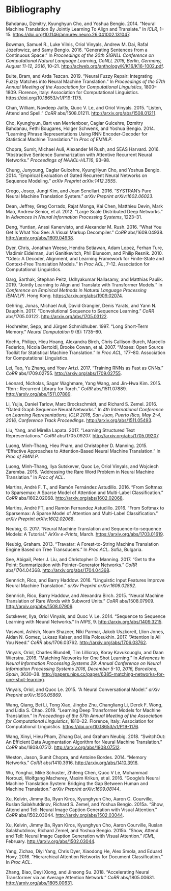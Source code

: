 # Bibliography

Bahdanau, Dzmitry, Kyunghyun Cho, and Yoshua Bengio. 2014.
“<span class="nocase">Neural Machine Translation By Jointly Learning To
Align and Translate</span>.” In *ICLR*, 1–15.
<https://doi.org/10.1146/annurev.neuro.26.041002.131047>.

Bowman, Samuel R., Luke Vilnis, Oriol Vinyals, Andrew M. Dai, Rafal
Józefowicz, and Samy Bengio. 2016. “Generating Sentences from a
Continuous Space.” In *Proceedings of the 20th SIGNLL Conference on
Computational Natural Language Learning, CoNLL 2016, Berlin, Germany,
August 11-12, 2016*, 10–21.
<http://aclweb.org/anthology/K/K16/K16-1002.pdf>.

Bulte, Bram, and Arda Tezcan. 2019. “Neural Fuzzy Repair: Integrating
Fuzzy Matches into Neural Machine Translation.” In *Proceedings of the
57th Annual Meeting of the Association for Computational Linguistics*,
1800–1809. Florence, Italy: Association for Computational Linguistics.
<https://doi.org/10.18653/v1/P19-1175>.

Chan, William, Navdeep Jaitly, Quoc V. Le, and Oriol Vinyals. 2015.
“Listen, Attend and Spell.” *CoRR* abs/1508.01211.
<http://arxiv.org/abs/1508.01211>.

Cho, Kyunghyun, Bart van Merrienboer, Caglar Gulcehre, Dzmitry Bahdanau,
Fethi Bougares, Holger Schwenk, and Yoshua Bengio. 2014. “Learning
Phrase Representations Using RNN Encoder-Decoder for Statistical Machine
Translation.” In *Proc of EMNLP*.

Chopra, Sumit, Michael Auli, Alexander M Rush, and SEAS Harvard. 2016.
“Abstractive Sentence Summarization with Attentive Recurrent Neural
Networks.” *Proceedings of NAACL-HLT16*, 93–98.

Chung, Junyoung, Caglar Gulcehre, KyungHyun Cho, and Yoshua Bengio.
2014. “Empirical Evaluation of Gated Recurrent Neural Networks on
Sequence Modeling.” *arXiv Preprint arXiv:1412.3555*.

Crego, Josep, Jungi Kim, and Jean Senellart. 2016. “SYSTRAN’s Pure
Neural Machine Translation System.” *arXiv Preprint arXiv:1602.06023*.

Dean, Jeffrey, Greg Corrado, Rajat Monga, Kai Chen, Matthieu Devin, Mark
Mao, Andrew Senior, et al. 2012. “Large Scale Distributed Deep
Networks.” In *Advances in Neural Information Processing Systems*,
1223–31.

Deng, Yuntian, Anssi Kanervisto, and Alexander M. Rush. 2016. “What You
Get Is What You See: A Visual Markup Decompiler.” *CoRR* abs/1609.04938.
<http://arxiv.org/abs/1609.04938>.

Dyer, Chris, Jonathan Weese, Hendra Setiawan, Adam Lopez, Ferhan Ture,
Vladimir Eidelman, Juri Ganitkevitch, Phil Blunsom, and Philip Resnik.
2010. “Cdec: A Decoder, Alignment, and Learning Framework for
Finite-State and Context-Free Translation Models.” In *Proc ACL*, 7–12.
Association for Computational Linguistics.

Garg, Sarthak, Stephan Peitz, Udhyakumar Nallasamy, and Matthias Paulik.
2019. “Jointly Learning to Align and Translate with Transformer Models.”
In *Conference on Empirical Methods in Natural Language Processing
(EMNLP)*. Hong Kong. <https://arxiv.org/abs/1909.02074>.

Gehring, Jonas, Michael Auli, David Grangier, Denis Yarats, and Yann N.
Dauphin. 2017. “Convolutional Sequence to Sequence Learning.” *CoRR*
abs/1705.03122. <http://arxiv.org/abs/1705.03122>.

Hochreiter, Sepp, and Jürgen Schmidhuber. 1997. “Long Short-Term
Memory.” *Neural Computation* 9 (8): 1735–80.

Koehn, Philipp, Hieu Hoang, Alexandra Birch, Chris Callison-Burch,
Marcello Federico, Nicola Bertoldi, Brooke Cowan, et al. 2007. “Moses:
Open Source Toolkit for Statistical Machine Translation.” In *Proc ACL*,
177–80. Association for Computational Linguistics.

Lei, Tao, Yu Zhang, and Yoav Artzi. 2017. “Training RNNs as Fast as
CNNs.” *CoRR* abs/1709.02755. <http://arxiv.org/abs/1709.02755>.

Léonard, Nicholas, Sagar Waghmare, Yang Wang, and Jin-Hwa Kim. 2015.
“Rnn : Recurrent Library for Torch.” *CoRR* abs/1511.07889.
<http://arxiv.org/abs/1511.07889>.

Li, Yujia, Daniel Tarlow, Marc Brockschmidt, and Richard S. Zemel. 2016.
“Gated Graph Sequence Neural Networks.” In *4th International Conference
on Learning Representations, ICLR 2016, San Juan, Puerto Rico, May 2-4,
2016, Conference Track Proceedings*. <http://arxiv.org/abs/1511.05493>.

Liu, Yang, and Mirella Lapata. 2017. “Learning Structured Text
Representations.” *CoRR* abs/1705.09207.
<http://arxiv.org/abs/1705.09207>.

Luong, Minh-Thang, Hieu Pham, and Christopher D. Manning. 2015.
“Effective Approaches to Attention-Based Neural Machine Translation.” In
*Proc of EMNLP*.

Luong, Minh-Thang, Ilya Sutskever, Quoc Le, Oriol Vinyals, and Wojciech
Zaremba. 2015. “Addressing the Rare Word Problem in Neural Machine
Translation.” In *Proc of ACL*.

Martins, André F. T., and Ramón Fernández Astudillo. 2016. “From Softmax
to Sparsemax: A Sparse Model of Attention and Multi-Label
Classification.” *CoRR* abs/1602.02068.
<http://arxiv.org/abs/1602.02068>.

Martins, André FT, and Ramón Fernandez Astudillo. 2016. “From Softmax to
Sparsemax: A Sparse Model of Attention and Multi-Label Classification.”
*arXiv Preprint arXiv:1602.02068*.

Neubig, G. 2017. “<span class="nocase">Neural Machine Translation and
Sequence-to-sequence Models: A Tutorial</span>.” *ArXiv e-Prints*,
March. <https://arxiv.org/abs/1703.01619>.

Neubig, Graham. 2013. “Travatar: A Forest-to-String Machine Translation
Engine Based on Tree Transducers.” In *Proc ACL*. Sofia, Bulgaria.

See, Abigail, Peter J. Liu, and Christopher D. Manning. 2017. “Get to
the Point: Summarization with Pointer-Generator Networks.” *CoRR*
abs/1704.04368. <http://arxiv.org/abs/1704.04368>.

Sennrich, Rico, and Barry Haddow. 2016. “Linguistic Input Features
Improve Neural Machine Translation.” *arXiv Preprint arXiv:1606.02892*.

Sennrich, Rico, Barry Haddow, and Alexandra Birch. 2015. “Neural Machine
Translation of Rare Words with Subword Units.” *CoRR* abs/1508.07909.
<http://arxiv.org/abs/1508.07909>.

Sutskever, Ilya, Oriol Vinyals, and Quoc V. Le. 2014.
“<span class="nocase">Sequence to Sequence Learning with Neural
Networks</span>.” In *NIPS*, 9. <http://arxiv.org/abs/1409.3215>.

Vaswani, Ashish, Noam Shazeer, Niki Parmar, Jakob Uszkoreit, Llion
Jones, Aidan N. Gomez, Lukasz Kaiser, and Illia Polosukhin. 2017.
“Attention Is All You Need.” *CoRR* abs/1706.03762.
<http://arxiv.org/abs/1706.03762>.

Vinyals, Oriol, Charles Blundell, Tim Lillicrap, Koray Kavukcuoglu, and
Daan Wierstra. 2016. “Matching Networks for One Shot Learning.” In
*Advances in Neural Information Processing Systems 29: Annual Conference
on Neural Information Processing Systems 2016, December 5-10, 2016,
Barcelona, Spain*, 3630–38.
<http://papers.nips.cc/paper/6385-matching-networks-for-one-shot-learning>.

Vinyals, Oriol, and Quoc Le. 2015. “A Neural Conversational Model.”
*arXiv Preprint arXiv:1506.05869*.

Wang, Qiang, Bei Li, Tong Xiao, Jingbo Zhu, Changliang Li, Derek F.
Wong, and Lidia S. Chao. 2019. “Learning Deep Transformer Models for
Machine Translation.” In *Proceedings of the 57th Annual Meeting of the
Association for Computational Linguistics*, 1810–22. Florence, Italy:
Association for Computational Linguistics.
<https://doi.org/10.18653/v1/P19-1176>.

Wang, Xinyi, Hieu Pham, Zihang Dai, and Graham Neubig. 2018. “SwitchOut:
An Efficient Data Augmentation Algorithm for Neural Machine
Translation.” *CoRR* abs/1808.07512. <http://arxiv.org/abs/1808.07512>.

Weston, Jason, Sumit Chopra, and Antoine Bordes. 2014. “Memory
Networks.” *CoRR* abs/1410.3916. <http://arxiv.org/abs/1410.3916>.

Wu, Yonghui, Mike Schuster, Zhifeng Chen, Quoc V Le, Mohammad Norouzi,
Wolfgang Macherey, Maxim Krikun, et al. 2016. “Google’s Neural Machine
Translation System: Bridging the Gap Between Human and Machine
Translation.” *arXiv Preprint arXiv:1609.08144*.

Xu, Kelvin, Jimmy Ba, Ryan Kiros, Kyunghyun Cho, Aaron C. Courville,
Ruslan Salakhutdinov, Richard S. Zemel, and Yoshua Bengio. 2015a. “Show,
Attend and Tell: Neural Image Caption Generation with Visual Attention.”
*CoRR* abs/1502.03044. <http://arxiv.org/abs/1502.03044>.

Xu, Kelvin, Jimmy Ba, Ryan Kiros, Kyunghyun Cho, Aaron Courville, Ruslan
Salakhutdinov, Richard Zemel, and Yoshua Bengio. 2015b.
“<span class="nocase">Show, Attend and Tell: Neural Image Caption
Generation with Visual Attention</span>.” *ICML*, February.
<http://arxiv.org/abs/1502.03044>.

Yang, Zichao, Diyi Yang, Chris Dyer, Xiaodong He, Alex Smola, and Eduard
Hovy. 2016. “Hierarchical Attention Networks for Document
Classification.” In *Proc ACL*.

Zhang, Biao, Deyi Xiong, and Jinsong Su. 2018. “Accelerating Neural
Transformer via an Average Attention Network.” *CoRR* abs/1805.00631.
<http://arxiv.org/abs/1805.00631>.
